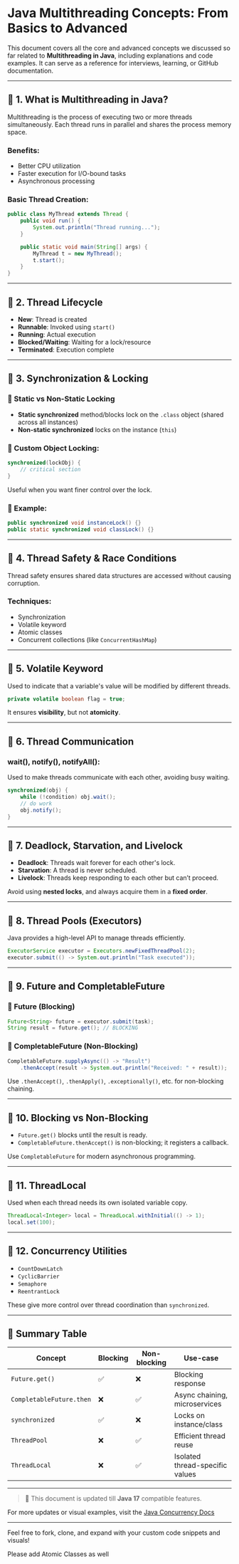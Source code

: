 # Java Multithreading Concepts: From Basics to Advanced

This document covers all the core and advanced concepts we discussed so far related to **Multithreading in Java**, including explanations and code examples. It can serve as a reference for interviews, learning, or GitHub documentation.

---

## 🔹 1. What is Multithreading in Java?

Multithreading is the process of executing two or more threads simultaneously. Each thread runs in parallel and shares the process memory space.

### Benefits:

- Better CPU utilization
- Faster execution for I/O-bound tasks
- Asynchronous processing

### Basic Thread Creation:

```java
public class MyThread extends Thread {
    public void run() {
        System.out.println("Thread running...");
    }

    public static void main(String[] args) {
        MyThread t = new MyThread();
        t.start();
    }
}
```

---

## 🔹 2. Thread Lifecycle

- **New**: Thread is created
- **Runnable**: Invoked using `start()`
- **Running**: Actual execution
- **Blocked/Waiting**: Waiting for a lock/resource
- **Terminated**: Execution complete

---

## 🔹 3. Synchronization & Locking

### 🔸 Static vs Non-Static Locking

- **Static synchronized** method/blocks lock on the `.class` object (shared across all instances)
- **Non-static synchronized** locks on the instance (`this`)

### 🔸 Custom Object Locking:

```java
synchronized(lockObj) {
    // critical section
}
```

Useful when you want finer control over the lock.

### 🔸 Example:

```java
public synchronized void instanceLock() {}
public static synchronized void classLock() {}
```

---

## 🔹 4. Thread Safety & Race Conditions

Thread safety ensures shared data structures are accessed without causing corruption.

### Techniques:

- Synchronization
- Volatile keyword
- Atomic classes
- Concurrent collections (like `ConcurrentHashMap`)

---

## 🔹 5. Volatile Keyword

Used to indicate that a variable's value will be modified by different threads.

```java
private volatile boolean flag = true;
```

It ensures **visibility**, but not **atomicity**.

---

## 🔹 6. Thread Communication

### wait(), notify(), notifyAll():

Used to make threads communicate with each other, avoiding busy waiting.

```java
synchronized(obj) {
    while (!condition) obj.wait();
    // do work
    obj.notify();
}
```

---

## 🔹 7. Deadlock, Starvation, and Livelock

- **Deadlock**: Threads wait forever for each other's lock.
- **Starvation**: A thread is never scheduled.
- **Livelock**: Threads keep responding to each other but can’t proceed.

Avoid using **nested locks**, and always acquire them in a **fixed order**.

---

## 🔹 8. Thread Pools (Executors)

Java provides a high-level API to manage threads efficiently.

```java
ExecutorService executor = Executors.newFixedThreadPool(2);
executor.submit(() -> System.out.println("Task executed"));
```

---

## 🔹 9. Future and CompletableFuture

### 🔸 Future (Blocking)

```java
Future<String> future = executor.submit(task);
String result = future.get(); // BLOCKING
```

### 🔸 CompletableFuture (Non-Blocking)

```java
CompletableFuture.supplyAsync(() -> "Result")
    .thenAccept(result -> System.out.println("Received: " + result));
```

Use `.thenAccept()`, `.thenApply()`, `.exceptionally()`, etc. for non-blocking chaining.

---

## 🔹 10. Blocking vs Non-Blocking

- `Future.get()` blocks until the result is ready.
- `CompletableFuture.thenAccept()` is non-blocking; it registers a callback.

Use `CompletableFuture` for modern asynchronous programming.

---

## 🔹 11. ThreadLocal

Used when each thread needs its own isolated variable copy.

```java
ThreadLocal<Integer> local = ThreadLocal.withInitial(() -> 1);
local.set(100);
```

---

## 🔹 12. Concurrency Utilities

- `CountDownLatch`
- `CyclicBarrier`
- `Semaphore`
- `ReentrantLock`

These give more control over thread coordination than `synchronized`.

---

## 📌 Summary Table

| Concept                  | Blocking | Non-blocking | Use-case                        |
| ------------------------ | -------- | ------------ | ------------------------------- |
| `Future.get()`           | ✅        | ❌            | Blocking response               |
| `CompletableFuture.then` | ❌        | ✅            | Async chaining, microservices   |
| `synchronized`           | ✅        | ❌            | Locks on instance/class         |
| `ThreadPool`             | ❌        | ✅            | Efficient thread reuse          |
| `ThreadLocal`            | ❌        | ✅            | Isolated thread-specific values |

---

> 🔔 This document is updated till **Java 17** compatible features.

For more updates or visual examples, visit the [Java Concurrency Docs](https://docs.oracle.com/javase/8/docs/api/java/util/concurrent/package-summary.html)

---

Feel free to fork, clone, and expand with your custom code snippets and visuals!

Please add Atomic Classes as well

